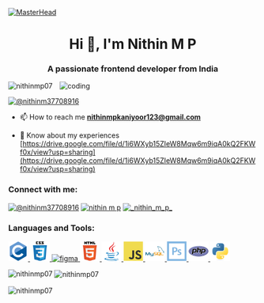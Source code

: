 [![MasterHead](https://1.bp.blogspot.com/-7A4WynwLsMw/XbBpCXG8fHI/AAAAAAAAMt4/uOa1bpLskYgrwGbllhSu2SDj_Mig8SXJQCLcBGAsYHQ/s1600/2000_600px.gif)](https://rishavchanda.io)
<h1 align="center">Hi 👋, I'm Nithin M P</h1>
<h3 align="center">A passionate frontend developer from India</h3>
<img align="right" alt="coding" width="400" src="https://www.chawtechsolutions.com/wp-content/uploads/2019/03/developer.gif">

<p align="left"> <img src="https://komarev.com/ghpvc/?username=nithinmp07&label=Profile%20views&color=0e75b6&style=flat" alt="nithinmp07" /> </p>

<p align="left"> <a href="https://twitter.com/@nithinm37708916" target="blank"><img src="https://img.shields.io/twitter/follow/@nithinm37708916?logo=twitter&style=for-the-badge" alt="@nithinm37708916" /></a> </p>

- 📫 How to reach me **nithinmpkaniyoor123@gmail.com**

- 📄 Know about my experiences [https://drive.google.com/file/d/1i6WXyb15ZIeW8Mqw6m9iqA0kQ2FKWf0x/view?usp=sharing](https://drive.google.com/file/d/1i6WXyb15ZIeW8Mqw6m9iqA0kQ2FKWf0x/view?usp=sharing)

<h3 align="left">Connect with me:</h3>
<p align="left">
<a href="https://twitter.com/@nithinm37708916" target="blank"><img align="center" src="https://raw.githubusercontent.com/rahuldkjain/github-profile-readme-generator/master/src/images/icons/Social/twitter.svg" alt="@nithinm37708916" height="30" width="40" /></a>
<a href="https://linkedin.com/in/nithin m p" target="blank"><img align="center" src="https://raw.githubusercontent.com/rahuldkjain/github-profile-readme-generator/master/src/images/icons/Social/linked-in-alt.svg" alt="nithin m p" height="30" width="40" /></a>
<a href="https://instagram.com/_nithin_m_p_" target="blank"><img align="center" src="https://raw.githubusercontent.com/rahuldkjain/github-profile-readme-generator/master/src/images/icons/Social/instagram.svg" alt="_nithin_m_p_" height="30" width="40" /></a>
</p>

<h3 align="left">Languages and Tools:</h3>
<p align="left"> <a href="https://www.cprogramming.com/" target="_blank" rel="noreferrer"> <img src="https://raw.githubusercontent.com/devicons/devicon/master/icons/c/c-original.svg" alt="c" width="40" height="40"/> </a> <a href="https://www.w3schools.com/css/" target="_blank" rel="noreferrer"> <img src="https://raw.githubusercontent.com/devicons/devicon/master/icons/css3/css3-original-wordmark.svg" alt="css3" width="40" height="40"/> </a> <a href="https://www.figma.com/" target="_blank" rel="noreferrer"> <img src="https://www.vectorlogo.zone/logos/figma/figma-icon.svg" alt="figma" width="40" height="40"/> </a> <a href="https://www.w3.org/html/" target="_blank" rel="noreferrer"> <img src="https://raw.githubusercontent.com/devicons/devicon/master/icons/html5/html5-original-wordmark.svg" alt="html5" width="40" height="40"/> </a> <a href="https://www.java.com" target="_blank" rel="noreferrer"> <img src="https://raw.githubusercontent.com/devicons/devicon/master/icons/java/java-original.svg" alt="java" width="40" height="40"/> </a> <a href="https://developer.mozilla.org/en-US/docs/Web/JavaScript" target="_blank" rel="noreferrer"> <img src="https://raw.githubusercontent.com/devicons/devicon/master/icons/javascript/javascript-original.svg" alt="javascript" width="40" height="40"/> </a> <a href="https://www.mysql.com/" target="_blank" rel="noreferrer"> <img src="https://raw.githubusercontent.com/devicons/devicon/master/icons/mysql/mysql-original-wordmark.svg" alt="mysql" width="40" height="40"/> </a> <a href="https://www.photoshop.com/en" target="_blank" rel="noreferrer"> <img src="https://raw.githubusercontent.com/devicons/devicon/master/icons/photoshop/photoshop-line.svg" alt="photoshop" width="40" height="40"/> </a> <a href="https://www.php.net" target="_blank" rel="noreferrer"> <img src="https://raw.githubusercontent.com/devicons/devicon/master/icons/php/php-original.svg" alt="php" width="40" height="40"/> </a> <a href="https://www.python.org" target="_blank" rel="noreferrer"> <img src="https://raw.githubusercontent.com/devicons/devicon/master/icons/python/python-original.svg" alt="python" width="40" height="40"/> </a> </p>

<p><img align="left" src="https://github-readme-stats.vercel.app/api/top-langs?username=nithinmp07&show_icons=true&locale=en&layout=compact" alt="nithinmp07" /></p>

<p>&nbsp;<img align="center" src="https://github-readme-stats.vercel.app/api?username=nithinmp07&show_icons=true&locale=en" alt="nithinmp07" /></p>

<p><img align="center" src="https://github-readme-streak-stats.herokuapp.com/?user=nithinmp07&" alt="nithinmp07" /></p>
